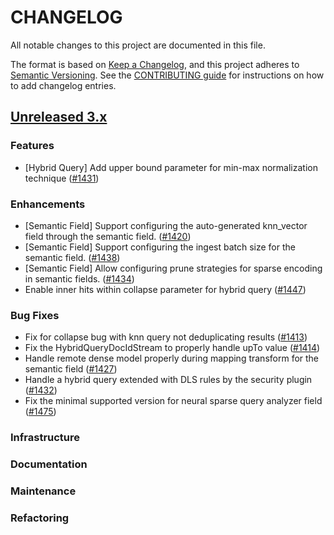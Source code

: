 # CHANGELOG
All notable changes to this project are documented in this file.

The format is based on [Keep a Changelog](https://keepachangelog.com/en/1.0.0/), and this project adheres to [Semantic Versioning](https://semver.org/spec/v2.0.0.html). See the [CONTRIBUTING guide](./CONTRIBUTING.md#Changelog) for instructions on how to add changelog entries.

## [Unreleased 3.x](https://github.com/opensearch-project/neural-search/compare/main...HEAD)

### Features
- [Hybrid Query] Add upper bound parameter for min-max normalization technique ([#1431](https://github.com/opensearch-project/neural-search/pull/1431))

### Enhancements
- [Semantic Field] Support configuring the auto-generated knn_vector field through the semantic field. ([#1420](https://github.com/opensearch-project/neural-search/pull/1420))
- [Semantic Field] Support configuring the ingest batch size for the semantic field. ([#1438](https://github.com/opensearch-project/neural-search/pull/1438))
- [Semantic Field] Allow configuring prune strategies for sparse encoding in semantic fields. ([#1434](https://github.com/opensearch-project/neural-search/pull/1434))
- Enable inner hits within collapse parameter for hybrid query ([#1447](https://github.com/opensearch-project/neural-search/pull/1447))

### Bug Fixes
- Fix for collapse bug with knn query not deduplicating results ([#1413](https://github.com/opensearch-project/neural-search/pull/1413))
- Fix the HybridQueryDocIdStream to properly handle upTo value ([#1414](https://github.com/opensearch-project/neural-search/pull/1414))
- Handle remote dense model properly during mapping transform for the semantic field ([#1427](https://github.com/opensearch-project/neural-search/pull/1427))
- Handle a hybrid query extended with DLS rules by the security plugin ([#1432](https://github.com/opensearch-project/neural-search/pull/1432))
- Fix the minimal supported version for neural sparse query analyzer field ([#1475](https://github.com/opensearch-project/neural-search/pull/1475))

### Infrastructure

### Documentation

### Maintenance

### Refactoring
